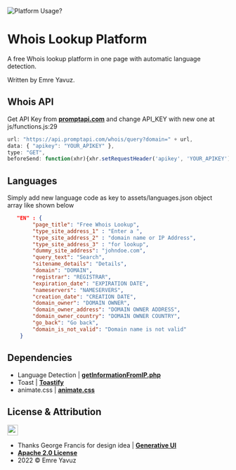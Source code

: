 ![Platform Usage?](https://github.com/emreyvz/whois-lookup/blob/main/ScriptGIF.gif?raw=true "Platform Usage")

# Whois Lookup Platform

A free Whois lookup platform in one page with automatic language detection.

Written by Emre Yavuz.


## Whois API

Get API Key from **[promptapi.com](https://promptapi.com/marketplace/description/whois-api)** and change API_KEY with new one at js/functions.js:29

```javascript
url: "https://api.promptapi.com/whois/query?domain=" + url,
data: { "apikey": "YOUR_APIKEY" },
type: "GET",
beforeSend: function(xhr){xhr.setRequestHeader('apikey', 'YOUR_APIKEY');},
```

## Languages

Simply add new language code as key to assets/languages.json object array like shown below

```json
   "EN" : {
        "page_title": "Free Whois Lookup",
        "type_site_address_1" : "Enter a ",
        "type_site_address_2" : "domain name or IP Address",
        "type_site_address_3" : "for lookup",
        "dummy_site_address": "johndoe.com",
        "query_text": "Search",
        "sitename_details": "Details",
        "domain": "DOMAIN",
        "registrar": "REGISTRAR",
        "expiration_date": "EXPIRATION DATE",
        "nameservers": "NAMESERVERS",
        "creation_date": "CREATION DATE",
        "domain_owner": "DOMAIN OWNER",
        "domain_owner_address": "DOMAIN OWNER ADDRESS",
        "domain_owner_country": "DOMAIN OWNER COUNTRY",
        "go_back": "Go back",
        "domain_is_not_valid": "Domain name is not valid"
    }
```


## Dependencies

- Language Detection | **[getInformationFromIP.php](https://github.com/emreyvz/get-information-from-ip)**
- Toast | **[Toastify](https://github.com/apvarun/toastify-js)**
- animate.css | **[animate.css](https://github.com/animate-css/animate.css)**


## License & Attribution

<img src="https://opensource.org/files/osi_keyhole_300X300_90ppi_0.png" height="24" width="24">

- Thanks George Francis for design idea | **[Generative UI](https://codepen.io/georgedoescode/details/XWNmvro)**
- **[Apache 2.0 License](https://www.apache.org/licenses/LICENSE-2.0)**
- 2022 © Emre Yavuz
